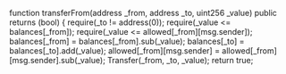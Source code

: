 function transferFrom(address _from, address _to, uint256 _value) public returns (bool) {
    require(_to != address(0));
    require(_value <= balances[_from]);
    require(_value <= allowed[_from][msg.sender]); 
    balances[_from] = balances[_from].sub(_value); 
    balances[_to] = balances[_to].add(_value); 
    allowed[_from][msg.sender] = allowed[_from][msg.sender].sub(_value); 
    Transfer(_from, _to, _value); 
    return true; 
